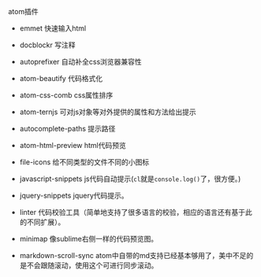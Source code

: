 atom插件

- emmet 快速输入html

- docblockr 写注释

- autoprefixer 自动补全css浏览器兼容性

- atom-beautify 代码格式化

- atom-css-comb css属性排序

- atom-ternjs 可对js对象等对外提供的属性和方法给出提示

- autocomplete-paths 提示路径

- atom-html-preview html代码预览

- file-icons 给不同类型的文件不同的小图标

- javascript-snippets js代码自动提示(`cl`就是`console.log()`了，很方便。)

- jquery-snippets jquery代码提示。

- linter 代码校验工具（简单地支持了很多语言的校验，相应的语言还有基于此的不同扩展）。

- minimap 像sublime右侧一样的代码预览图。

- markdown-scroll-sync atom中自带的md支持已经基本够用了，美中不足的是不会跟随滚动，使用这个可进行同步滚动。
